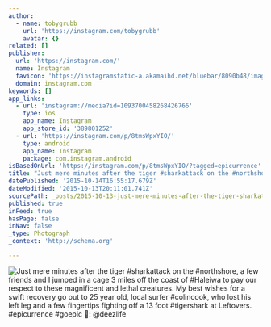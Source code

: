 ```yaml
---
author:
  - name: tobygrubb
    url: 'https://instagram.com/tobygrubb'
    avatar: {}
related: []
publisher:
  url: 'https://instagram.com/'
  name: Instagram
  favicon: 'https://instagramstatic-a.akamaihd.net/bluebar/8090b48/images/ico/favicon.ico'
  domain: instagram.com
keywords: []
app_links:
  - url: 'instagram://media?id=1093700458268426766'
    type: ios
    app_name: Instagram
    app_store_id: '389801252'
  - url: 'https://instagram.com/p/8tmsWpxYIO/'
    type: android
    app_name: Instagram
    package: com.instagram.android
isBasedOnUrl: 'https://instagram.com/p/8tmsWpxYIO/?tagged=epicurrence'
title: "Just mere minutes after the tiger #sharkattack on the #northshore, a few friends and I jumped in a cage 3 miles off the coast of #Haleiwa to pay our respect to these magnificent and lethal creatures. My best wishes for a swift recovery go out to 25 year old, local surfer #colincook, who lost his left leg and a few fingertips fighting off a 13 foot #tigershark at Leftovers. #epicurrence #goepic \uD83D\uDCF7: @deezlife"
datePublished: '2015-10-14T16:55:17.679Z'
dateModified: '2015-10-13T20:11:01.741Z'
sourcePath: _posts/2015-10-13-just-mere-minutes-after-the-tiger-sharkattack-on-the-north.md
published: true
inFeed: true
hasPage: false
inNav: false
_type: Photograph
_context: 'http://schema.org'

---
```

![Just mere minutes after the tiger &num;sharkattack on the &num;northshore&comma; a few friends and I jumped in a cage 3 miles off the coast of &num;Haleiwa to pay our respect to these magnificent and lethal creatures&period; My best wishes for a swift recovery go out to 25 year old&comma; local surfer &num;colincook&comma; who lost his left leg and a few fingertips fighting off a 13 foot &num;tigershark at Leftovers&period; &num;epicurrence &num;goepic &colon; &commat;deezlife](https://scontent.cdninstagram.com/hphotos-xaf1/t51.2885-15/sh0.08/e35/p640x640/12144103_983191045071475_1260135619_n.jpg)